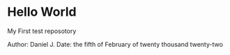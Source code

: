 # Hello World
My First test reposotory  

Author: Daniel J.
Date: the fifth of February of twenty thousand twenty-two
